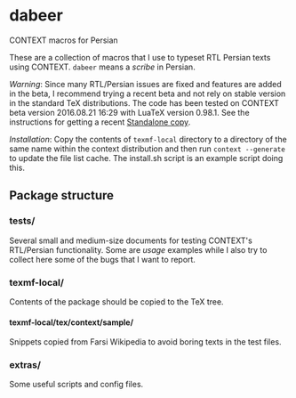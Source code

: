 # dabeer
CONTEXT macros for Persian

These are a collection of macros that I use to typeset RTL Persian texts using CONTEXT.  `dabeer` means a _scribe_ in Persian.

*Warning*: Since many RTL/Persian issues are fixed and features are added in the beta, I recommend trying a recent beta and not rely on stable version in the standard TeX distributions.  The code has been tested on CONTEXT beta version 2016.08.21 16:29 with LuaTeX version 0.98.1.  See the instructions for getting a recent [Standalone copy](http://wiki.contextgarden.net/ConTeXt_Standalone).

*Installation*: Copy the contents of `texmf-local` directory to a directory of the same name within the context distribution and then run `context --generate` to update the file list cache.  The install.sh script is an example script doing this.

## Package structure
### tests/
Several small and medium-size documents for testing CONTEXT's RTL/Persian functionality.  Some are _usage_ examples while I also try to collect here some of the bugs that I want to report.

### texmf-local/
Contents of the package should be copied to the TeX tree.
#### texmf-local/tex/context/sample/
Snippets copied from Farsi Wikipedia to avoid boring texts in the test files.

### extras/
Some useful scripts and config files.
